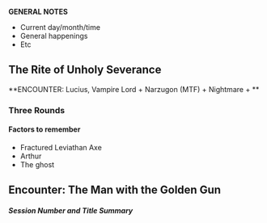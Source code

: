 **GENERAL NOTES**
- Current day/month/time
- General happenings
- Etc

## The Rite of Unholy Severance
**ENCOUNTER: Lucius, Vampire Lord + Narzugon (MTF) + Nightmare + **
### Three Rounds

#### Factors to remember
- Fractured Leviathan Axe
- Arthur
- The ghost

## Encounter: The Man with the Golden Gun
##### Session *Number and Title* Summary